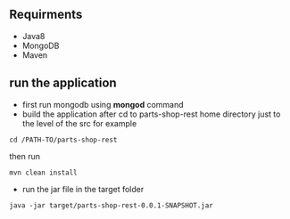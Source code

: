 ## Requirments 
- Java8 
- MongoDB
- Maven 
## run the application 
- first run mongodb using **mongod** command 
- build the application after cd to parts-shop-rest home directory just to the level of the src for example 
```
cd /PATH-TO/parts-shop-rest
```
then run 
```
mvn clean install
```
- run the jar file in the target folder 
```
java -jar target/parts-shop-rest-0.0.1-SNAPSHOT.jar
```
